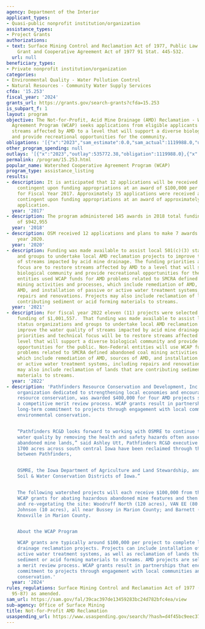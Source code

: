 ```yaml
---
agency: Department of the Interior
applicant_types:
- Quasi-public nonprofit institution/organization
assistance_types:
- Project Grants
authorizations:
- text: Surface Mining Control and Reclamation Act of 1977, Public Law 95-87, as amended;  Federal
    Grant and Cooperative Agreement Act of 1977 91 Stat. 445-532.
  url: null
beneficiary_types:
- Private nonprofit institution/organization
categories:
- Environmental Quality - Water Pollution Control
- Natural Resources - Community Water Supply Services
cfda: '15.253'
fiscal_year: '2024'
grants_url: https://grants.gov/search-grants?cfda=15.253
is_subpart_f: 1
layout: program
objective: The Not-for-Profit, Acid Mine Drainage (AMD) Reclamation - Watershed Cooperative
  Agreement Program (WCAP) seeks applications from eligible applicants to restore
  streams affected by AMD to a level that will support a diverse biological community
  and provide recreational opportunities for the community.
obligations: '[{"x":"2023","sam_estimate":0.0,"sam_actual":1119988.0,"usa_spending_actual":1119988.0},{"x":"2024","sam_estimate":0.0,"sam_actual":300000.0,"usa_spending_actual":82793.18},{"x":"2025","sam_estimate":0.0,"sam_actual":1200000.0,"usa_spending_actual":0.0}]'
other_program_spending: null
outlays: '[{"x":"2023","outlay":535772.38,"obligation":1119988.0},{"x":"2024","outlay":377776.3,"obligation":400000.0},{"x":"2025","outlay":0.0,"obligation":0.0}]'
permalink: /program/15.253.html
popular_name: Watershed Cooperative Agreement Program (WCAP)
program_type: assistance_listing
results:
- description: It is anticipated that 12 applications will be received and approved,
    contingent upon funding appropriations at an award of $100,000 per application
    for Fiscal Year 2017. Approximately 15 applications were received and approved,
    contingent upon funding appropriations at an award of approximately $100,000 per
    application.
  year: '2017'
- description: The program administered 145 awards in 2018 total funding in the amount
    of $942,955
  year: '2018'
- description: OSM received 12 applications and plans to make 7 awards  in fiscal
    year 2020.
  year: '2020'
- description: Funding was made available to assist local 501(c)(3) status organizations
    and groups to undertake local AMD reclamation projects to improve the water quality
    of streams impacted by acid mine drainage. The funding priorities and technical
    focus are to restore streams affected by AMD to a level that will support a diverse
    biological community and provide recreational opportunities for the public. Non-Federal
    entities used WCAP funds for AMD problems related to SMCRA defined abandoned coal
    mining activities and processes, which include remediation of AMD, sources of
    AMD, and installation of passive or active water treatment systems, including
    repairs and renovations. Projects may also include reclamation of lands that are
    contributing sediment or acid forming materials to streams.
  year: '2021'
- description: For fiscal year 2022 eleven (11) projects were selected with total
    funding of $1,001,557.  That funding was made available to assist local 501(c)(3)
    status organizations and groups to undertake local AMD reclamation projects to
    improve the water quality of streams impacted by acid mine drainage. The funding
    priorities and technical focus will be to restore streams affected by AMD to a
    level that will support a diverse biological community and provide recreational
    opportunities for the public. Non-Federal entities will use WCAP funds for AMD
    problems related to SMCRA defined abandoned coal mining activities and processes,
    which include remediation of AMD, sources of AMD, and installation of passive
    or active water treatment systems, including repairs and renovations. Projects
    may also include reclamation of lands that are contributing sediment or acid forming
    materials to streams.
  year: '2022'
- description: 'Pathfinders Resource Conservation and Development, Inc., a nonprofit
    organization dedicated to strengthening local economies and encouraging natural
    resource conservation, was awarded $400,000 for four AMD projects selected through
    a competitive merit review process. WCAP grants result in partnerships that encourage
    long-term commitment to projects through engagement with local communities and
    environmental conservation.


    “Pathfinders RC&D looks forward to working with OSMRE to continue to improve Iowa’s
    water quality by removing the health and safety hazards often associated with
    abandoned mine lands,” said Ashley Utt, Pathfinders RC&D executive director. “Approximately
    1700 acres across south central Iowa have been reclaimed through the partnership
    between Pathfinders,


    OSMRE, the Iowa Department of Agriculture and Land Stewardship, and the County
    Soil & Water Conservation Districts of Iowa.”


    The following watershed projects will each receive $100,000 from this round of
    WCAP grants for abating hazardous abandoned mine features and then clearing, re-grading,
    and re-vegetating the site: Woodruff North (120 acres), VAN EE (80 acres), and
    Johnson (10 acres), all near Bussey in Marion County; and Barnett (16 acres) near
    Knoxville in Marion County.


    About the WCAP Program

    WCAP grants are typically around $100,000 per project to complete local acid mine
    drainage reclamation projects. Projects can include installation of passive or
    active water treatment systems, as well as reclamation of lands that contribute
    sediment or acid forming materials to streams. AMD projects are selected through
    a merit review process. WCAP grants result in partnerships that encourage long-term
    commitment to projects through engagement with local communities and environmental
    conservation.'
  year: '2024'
rules_regulations: Surface Mining Control and Reclamation Act of 1977 (Public Law
  95-87) as amended.
sam_url: https://sam.gov/fal/39cac397de13459283bc24d782bfc4ea/view
sub-agency: Office of Surface Mining
title: Not-for-Profit AMD Reclamation
usaspending_url: https://www.usaspending.gov/search/?hash=d4f45bc9eec377442035b20cdc9521b6
---
```

